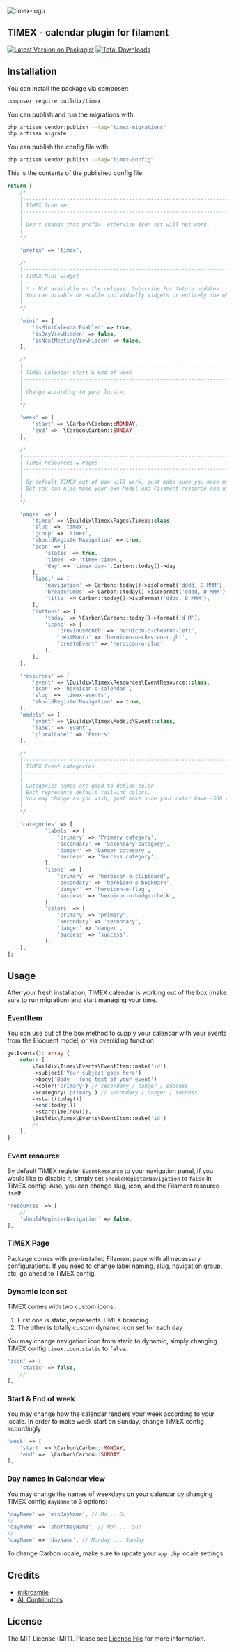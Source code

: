 ![timex-logo](https://user-images.githubusercontent.com/2136612/202689778-eb013a03-b0fa-4c0e-941c-7d999c09fd6f.jpeg)


## TIMEX - calendar plugin for filament

[![Latest Version on Packagist](https://img.shields.io/packagist/v/buildix/timex.svg?style=flat-square)](https://packagist.org/packages/buildix/timex)
[![Total Downloads](https://img.shields.io/packagist/dt/buildix/timex.svg?style=flat-square)](https://packagist.org/packages/buildix/timex)

## Installation

You can install the package via composer:

```bash
composer require buildix/timex
```

You can publish and run the migrations with:

```bash
php artisan vendor:publish --tag="timex-migrations"
php artisan migrate
```

You can publish the config file with:

```bash
php artisan vendor:publish --tag="timex-config"
```

This is the contents of the published config file:

```php
return [
    /*
    |--------------------------------------------------------------------------
    | TIMEX Icon set
    |--------------------------------------------------------------------------
    |
    | Don't change that prefix, otherwise icon set will not work.
    |
    */

    'prefix' => 'timex',

    /*
    |--------------------------------------------------------------------------
    | TIMEX Mini widget
    |--------------------------------------------------------------------------
    | * - Not available on the release. Subscribe for future updates
    | You can disable or enable individually widgets or entirely the whole view.
    |
    */

    'mini' => [
        'isMiniCalendarEnabled' => true,
        'isDayViewHidden' => false,
        'isNextMeetingViewHidden' => false,
    ],

    /*
    |--------------------------------------------------------------------------
    | TIMEX Calendar start & end of week
    |--------------------------------------------------------------------------
    |
    | Change according to your locale.
    |
    */

    'week' => [
        'start' => \Carbon\Carbon::MONDAY,
        'end' =>  \Carbon\Carbon::SUNDAY
    ],

    /*
    |--------------------------------------------------------------------------
    | TIMEX Resources & Pages
    |--------------------------------------------------------------------------
    |
    | By default TIMEX out of box will work, just make sure you make migration.
    | But you can also make your own Model and Filament resource and update config accordingly
    |
    */

    'pages' => [
        'timex' => \Buildix\Timex\Pages\Timex::class,
        'slug' => 'timex',
        'group' => 'timex',
        'shouldRegisterNavigation' => true,
        'icon' => [
            'static' => true,
            'timex' => 'timex-timex',
            'day' => 'timex-day-'.Carbon::today()->day
        ],
        'label' => [
            'navigation' => Carbon::today()->isoFormat('dddd, D MMM'),
            'breadcrumbs' => Carbon::today()->isoFormat('dddd, D MMM'),
            'title' => Carbon::today()->isoFormat('dddd, D MMM'),
        ],
        'buttons' => [
            'today' => \Carbon\Carbon::today()->format('d M'),
            'icons' => [
                'previousMonth' => 'heroicon-o-chevron-left',
                'nextMonth' => 'heroicon-o-chevron-right',
                'createEvent' => 'heroicon-o-plus'
            ],
        ],
    ],

    'resources' => [
        'event' => \Buildix\Timex\Resources\EventResource::class,
        'icon' => 'heroicon-o-calendar',
        'slug' => 'timex-events',
        'shouldRegisterNavigation' => true,
    ],
    'models' => [
        'event' => \Buildix\Timex\Models\Event::class,
        'label' => 'Event',
        'pluralLabel' => 'Events'
    ],

    /*
    |--------------------------------------------------------------------------
    | TIMEX Event categories
    |--------------------------------------------------------------------------
    |
    | Categories names are used to define color.
    | Each represents default tailwind colors.
    | You may change as you wish, just make sure your color have -500 / -600 and etc variants
    |
    */

    'categories' => [
            'labels' => [
                'primary' => 'Primary category',
                'secondary' => 'Secondary category',
                'danger' => 'Danger category',
                'success' => 'Success category',
            ],
            'icons' => [
                'primary' => 'heroicon-o-clipboard',
                'secondary' => 'heroicon-o-bookmark',
                'danger' => 'heroicon-o-flag',
                'success' => 'heroicon-o-badge-check',
            ],
            'colors' => [
                'primary' => 'primary',
                'secondary' => 'secondary',
                'danger' => 'danger',
                'success' => 'success',
            ],
    ],
];
```

## Usage

After your fresh installation, TIMEX calendar is working out of the box (make sure to run migration) and start managing your time.


### EventItem

You can use out of the box method to supply your calendar with your events from the Eloquent model, or via overriding function

```php
getEvents(): array {
    return [
        \Buildix\Timex\Events\EventItem::make('id')
        ->subject('Your subject goes here')
        ->body('Body - long text of your event')
        ->color('primary') // secondary / danger / success
        ->category('primary') // secondary / danger / success
        ->start(today())
        ->end(today())
        ->startTime(now()),
        \Buildix\Timex\Events\EventItem::make('id')
        //
    ];
}
```

### Event resource

By default TiMEX register `EventResource` to your navigation panel, if you would like to disable it, simply set `shouldRegisterNavigation` to `false` in TiMEX config:
Also, you can change slug, icon, and the Filament resource itself

```php
'resources' => [
    //
    'shouldRegisterNavigation' => false,
],
```

### TiMEX Page

Package comes with pre-installed Filament page with all necessary configurations. 
If you need to change label naming, slug, navigation group, etc, go ahead to TiMEX config. 


### Dynamic icon set

TiMEX comes with two custom icons:
1. First one is static, represents TiMEX branding
2. The other is totally custom dynamic icon set for each day

You may change navigation icon from static to dynamic, simply changing TiMEX config `timex.icon.static` to `false`:

```php
'icon' => [
    'static' => false,
    //
],
```

### Start & End of week

You may change how the calendar renders your week according to your locale. In order to make week start on Sunday, change TiMEX config accordingly:

```php
'week' => [
    'start' => \Carbon\Carbon::MONDAY,
    'end' =>  \Carbon\Carbon::SUNDAY
],
```

### Day names in Calendar view

You may change the names of weekdays on your calendar by changing TiMEX config `dayName` to 3 options:

```php
'dayName' => 'minDayName', // Mo .. Su
//
'dayName' => 'shortDayName', // Mon ... Sun
//
'dayName' => 'dayName', // Monday ... Sunday
```

To change Carbon locale, make sure to update your `app.php` locale settings.

## Credits

- [mikrosmile](https://github.com/mikrosmile)
- [All Contributors](../../contributors)

## License

The MIT License (MIT). Please see [License File](LICENSE.md) for more information.
